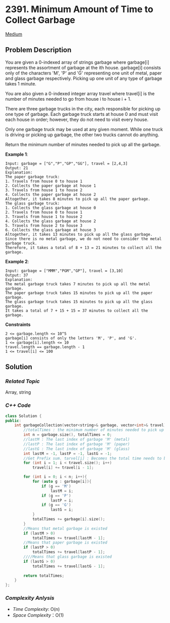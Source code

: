 # 2391. Minimum Amount of Time to Collect Garbage
[Medium](https://leetcode.com/problems/minimum-amount-of-time-to-collect-garbage/description/)

## Problem Description

You are given a 0-indexed array of strings garbage where garbage[i] represents the assortment of garbage at the ith house. garbage[i] consists only of the characters 'M', 'P' and 'G' representing one unit of metal, paper and glass garbage respectively. Picking up one unit of any type of garbage takes 1 minute.

You are also given a 0-indexed integer array travel where travel[i] is the number of minutes needed to go from house i to house i + 1.

There are three garbage trucks in the city, each responsible for picking up one type of garbage. Each garbage truck starts at house 0 and must visit each house in order; however, they do not need to visit every house.

Only one garbage truck may be used at any given moment. While one truck is driving or picking up garbage, the other two trucks cannot do anything.

Return the minimum number of minutes needed to pick up all the garbage.

**Example 1**:
```
Input: garbage = ["G","P","GP","GG"], travel = [2,4,3]
Output: 21
Explanation:
The paper garbage truck:
1. Travels from house 0 to house 1
2. Collects the paper garbage at house 1
3. Travels from house 1 to house 2
4. Collects the paper garbage at house 2
Altogether, it takes 8 minutes to pick up all the paper garbage.
The glass garbage truck:
1. Collects the glass garbage at house 0
2. Travels from house 0 to house 1
3. Travels from house 1 to house 2
4. Collects the glass garbage at house 2
5. Travels from house 2 to house 3
6. Collects the glass garbage at house 3
Altogether, it takes 13 minutes to pick up all the glass garbage.
Since there is no metal garbage, we do not need to consider the metal garbage truck.
Therefore, it takes a total of 8 + 13 = 21 minutes to collect all the garbage.
```
**Example 2**:
```
Input: garbage = ["MMM","PGM","GP"], travel = [3,10]
Output: 37
Explanation:
The metal garbage truck takes 7 minutes to pick up all the metal garbage.
The paper garbage truck takes 15 minutes to pick up all the paper garbage.
The glass garbage truck takes 15 minutes to pick up all the glass garbage.
It takes a total of 7 + 15 + 15 = 37 minutes to collect all the garbage.
```

**Constraints**
```
2 <= garbage.length <= 10^5
garbage[i] consists of only the letters 'M', 'P', and 'G'.
1 <= garbage[i].length <= 10
travel.length == garbage.length - 1
1 <= travel[i] <= 100
```

## Solution

### _Related Topic_
   Array, string

### _C++ Code_
```cpp
class Solution {
public:
    int garbageCollection(vector<string>& garbage, vector<int>& travel) {
        //totalTimes : the minimum number of minutes needed to pick up all the garbage
        int n = garbage.size(), totalTimes = 0;
        //lastM : The last index of garbage 'M' (metal)
        //lastP : The last index of garbage 'M' (paper)
        //lastG : The last index of garbage 'M' (glass)
        int lastM = -1, lastP = -1, lastG = -1;
        //Get Prefix sum. tarvel[i] : Becomes the total time needs to be consumed from index 0 to i+1
        for (int i = 1; i < travel.size(); i++)
            travel[i] += travel[i - 1];

        for (int i = 0; i < n; i++){
            for (auto g : garbage[i]){
                if (g == 'M')
                    lastM = i;
                if (g == 'P')
                    lastP = i;
                if (g == 'G')
                    lastG = i;
            }
            totalTimes += garbage[i].size();
        }
        //Means that metal garbage is existed
        if (lastM > 0) 
            totalTimes += travel[lastM - 1];
        //Means that paper garbage is existed
        if (lastP > 0) 
            totalTimes += travel[lastP - 1];
        ////Means that glass garbage is existed
        if (lastG > 0) 
            totalTimes += travel[lastG - 1];
        
        return totalTimes;
    }
};
```

### _Complexity Anlysis_
- _Time Complexity_: O(n)
- _Space Complexity_：O(1)
